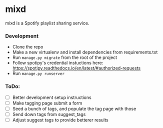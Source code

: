 # mixd

mixd is a Spotify playlist sharing service.

### Development
* Clone the repo
* Make a new virtualenv and install dependencies from requirements.txt
* Run `manage.py migrate` from the root of the project
* Follow spotipy's credential instuctions here: https://spotipy.readthedocs.io/en/latest/#authorized-requests
* Run `manage.py runserver`

### ToDo:
- [ ] Better development setup instructions
- [ ] Make tagging page submit a form
- [ ] Seed a bunch of tags, and populate the tag page with those
- [ ] Send down tags from suggest_tags
- [ ] Adjust suggest tags to provide betterer results

